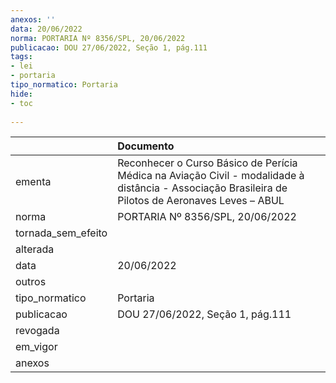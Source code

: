```yaml
---
anexos: ''
data: 20/06/2022
norma: PORTARIA Nº 8356/SPL, 20/06/2022
publicacao: DOU 27/06/2022, Seção 1, pág.111
tags:
- lei
- portaria
tipo_normatico: Portaria
hide: 
- toc 
 
---
```


|                    | Documento                                                                                                                                          |
|:-------------------|:---------------------------------------------------------------------------------------------------------------------------------------------------|
| ementa             | Reconhecer o Curso Básico de Perícia Médica na Aviação Civil - modalidade à distância - Associação Brasileira de Pilotos de Aeronaves Leves – ABUL |
| norma              | PORTARIA Nº 8356/SPL, 20/06/2022                                                                                                                   |
| tornada_sem_efeito |                                                                                                                                                    |
| alterada           |                                                                                                                                                    |
| data               | 20/06/2022                                                                                                                                         |
| outros             |                                                                                                                                                    |
| tipo_normatico     | Portaria                                                                                                                                           |
| publicacao         | DOU 27/06/2022, Seção 1, pág.111                                                                                                                   |
| revogada           |                                                                                                                                                    |
| em_vigor           |                                                                                                                                                    |
| anexos             |                                                                                                                                                    |